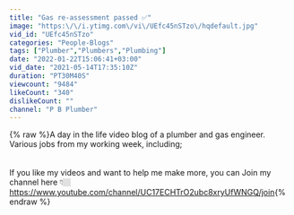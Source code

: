 ```yaml
---
title: "Gas re-assessment passed ✅"
image: "https:\/\/i.ytimg.com\/vi\/UEfc45nSTzo\/hqdefault.jpg"
vid_id: "UEfc45nSTzo"
categories: "People-Blogs"
tags: ["Plumber","Plumbers","Plumbing"]
date: "2022-01-22T15:06:41+03:00"
vid_date: "2021-05-14T17:35:10Z"
duration: "PT30M40S"
viewcount: "9484"
likeCount: "340"
dislikeCount: ""
channel: "P B Plumber"
---
```

{% raw %}A day in the life video blog of a plumber and gas engineer.<br />Various jobs from my working week, including;<br /><br /><br />If you like my videos and want to help me make more, you can Join my channel here 👇🏼<br /><a rel="nofollow" target="blank" href="https://www.youtube.com/channel/UC17ECHTrO2ubc8xryUfWNGQ/join">https://www.youtube.com/channel/UC17ECHTrO2ubc8xryUfWNGQ/join</a>{% endraw %}
